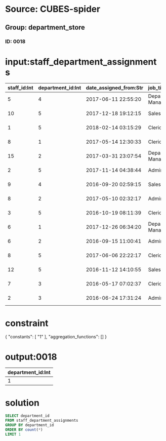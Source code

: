 # Source: CUBES-spider
## Group: department_store
### ID: 0018

# input:staff_department_assignments

| staff_id:Int | department_id:Int | date_assigned_from:Str | job_title_code:Str | date_assigned_to:Str |
|---|---|---|---|---|
| 5 | 4 | 2017-06-11 22:55:20 | Department Manager | 2018-03-23 21:59:11 |
| 10 | 5 | 2017-12-18 19:12:15 | Sales Person | 2018-03-23 20:25:24 |
| 1 | 5 | 2018-02-14 03:15:29 | Clerical Staff | 2018-03-24 19:57:56 |
| 8 | 1 | 2017-05-14 12:30:33 | Clerical Staff | 2018-03-25 03:15:31 |
| 15 | 2 | 2017-03-31 23:07:54 | Department Manager | 2018-03-24 09:11:14 |
| 2 | 5 | 2017-11-14 04:38:44 | Administration | 2018-03-24 07:04:28 |
| 9 | 4 | 2016-09-20 02:59:15 | Sales Person | 2018-03-24 20:13:13 |
| 8 | 2 | 2017-05-10 02:32:17 | Administration | 2018-03-24 02:36:57 |
| 3 | 5 | 2016-10-19 08:11:39 | Clerical Staff | 2018-03-25 15:34:31 |
| 6 | 1 | 2017-12-26 06:34:20 | Department Manager | 2018-03-25 09:53:37 |
| 6 | 2 | 2016-09-15 11:00:41 | Administration | 2018-03-25 02:29:08 |
| 8 | 5 | 2017-06-06 22:22:17 | Clerical Staff | 2018-03-24 13:02:22 |
| 12 | 5 | 2016-11-12 14:10:55 | Sales Person | 2018-03-25 02:59:19 |
| 7 | 3 | 2016-05-17 07:02:37 | Clerical Staff | 2018-03-24 10:45:21 |
| 2 | 3 | 2016-06-24 17:31:24 | Administration | 2018-03-25 13:32:57 |

# constraint

{
  "constants": [
    "1"
  ],
  "aggregation_functions": []
}

# output:0018

| department_id:Int |
|---|
| 1 |

# solution

```sql
SELECT department_id
FROM staff_department_assignments
GROUP BY department_id
ORDER BY count(*)
LIMIT 1
```
